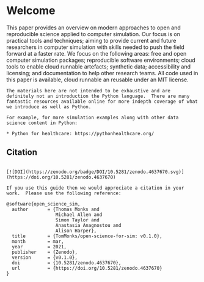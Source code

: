 # Welcome

This paper provides an overview on modern approaches to open and reproducible science applied to computer simulation.  Our focus is on practical tools and techniques; aiming to provide current and future researchers in computer simulation with skills needed to push the field forward at a faster rate. We focus on the following areas: free and open computer simulation packages; reproducible software environments; cloud tools to enable cloud runnable artefacts; synthetic data; accessibility and licensing; and documentation to help other research teams.  All code used in this paper is available, cloud runnable an reusable under an MIT license.

```{note}
The materials here are not intended to be exhaustive and are definitely not an introduction the Python language.  There are many fantastic resources available online for more indepth coverage of what we introduce as well as Python.  

For example, for more simulation examples along with other data science content in Python:

* Python for healthcare: https://pythonhealthcare.org/
```

## Citation

```{note}

[![DOI](https://zenodo.org/badge/DOI/10.5281/zenodo.4637670.svg)](https://doi.org/10.5281/zenodo.4637670)

If you use this guide then we would appreciate a citation in your work.  Please use the following reference:

```

```
@software{open_science_sim,
  author       = {Thomas Monks and
                  Michael Allen and
                  Simon Taylor and 
                  Anastasia Anagnostou and
                  Alison Harper},
  title        = {TomMonks/open-science-for-sim: v0.1.0},
  month        = mar,
  year         = 2021,
  publisher    = {Zenodo},
  version      = {v0.1.0},
  doi          = {10.5281/zenodo.4637670},
  url          = {https://doi.org/10.5281/zenodo.4637670}
}
```